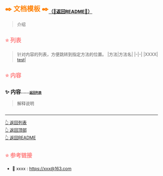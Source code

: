 # <span id='top' style='font-size:22px;color:#ff8000;'>✒️ 文档模板 ✒️</span><sub style='font-size:15px;'>[（🏃返回README🏃）](/README.md)</sub>

> 介绍

## <span style='font-size:18px;color:#ff8080;' id='list'>⭐️ 列表</span>

> 针对内容的列表，方便跳转到指定方法的位置。
> |方法|方法名|
> |-|-|
> |XXXX| [test](#test)|

## <span style='font-size:18px;color:#ff8080;'>⭐️ 内容</span>

### <span style='font-size:17px;' id='test'>✨ 内容</span><span style='font-size:10px;'>------[返回列表](#list)</span>

> 解释说明

```JavaScript
```

-----
[👆 返回列表](#list)<br/>
[👆 返回顶部](#top)<br/>
[👆 返回README](/README.md)

## <span style='font-size:18px;color:#ff8080;'>⭐️ 参考链接</span>

- 🚩 xxxx : <https://xxx@163.com>